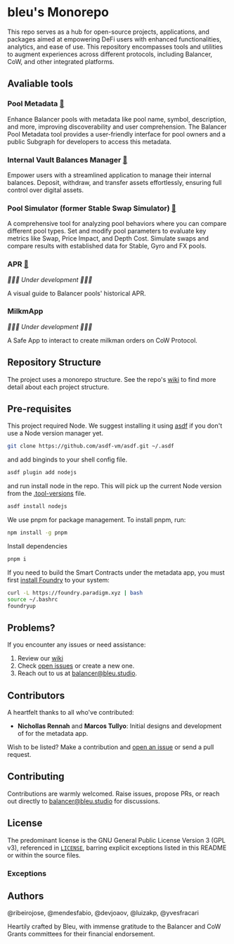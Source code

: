 # bleu's Monorepo

This repo serves as a hub for open-source projects, applications, and packages aimed at empowering DeFi users with enhanced functionalities, analytics, and ease of use. This repository encompasses tools and utilities to augment experiences across different protocols, including Balancer, CoW, and other integrated platforms.

## Avaliable tools

### Pool Metadata [🔗](https://tools.balancer.blue/metadata)

Enhance Balancer pools with metadata like pool name, symbol, description, and more, improving discoverability and user comprehension. The Balancer Pool Metadata tool provides a user-friendly interface for pool owners and a public Subgraph for developers to access this metadata.

### Internal Vault Balances Manager [🔗](https://tools.balancer.blue/internalbalances)

Empower users with a streamlined application to manage their internal balances. Deposit, withdraw, and transfer assets effortlessly, ensuring full control over digital assets.

### Pool Simulator (former Stable Swap Simulator) [🔗](https://tools.balancer.blue/poolsimulator)

A comprehensive tool for analyzing pool behaviors where you can compare different pool types. Set and modify pool parameters to evaluate key metrics like Swap, Price Impact, and Depth Cost. Simulate swaps and compare results with established data for Stable, Gyro and FX pools.

### APR [🔗](https://tools.balancer.blue/apr)

_👷👷👷 Under development 👷👷👷_

A visual guide to Balancer pools' historical APR.

### MilkmApp

_👷👷👷 Under development 👷👷👷_

A Safe App to interact to create milkman orders on CoW Protocol.

## Repository Structure

The project uses a monorepo structure. See the repo's [wiki](https://github.com/bleu/monorepo/wiki) to find more detail about each project structure.

## Pre-requisites

This project required Node. We suggest installing it using [asdf](https://asdf-vm.com/) if you don't use a Node version manager yet.

```bash
git clone https://github.com/asdf-vm/asdf.git ~/.asdf
```

and add binginds to your shell config file.

```bash
asdf plugin add nodejs
```

and run install node in the repo. This will pick up the current Node version from the [.tool-versions](/.tool-version) file.

```bash
asdf install nodejs
```

We use pnpm for package management. To install pnpm, run:

```bash
npm install -g pnpm
```

Install dependencies

```bash
pnpm i
```

If you need to build the Smart Contracts under the metadata app, you must first [install Foundry](https://book.getfoundry.sh/getting-started/installation) to your system:

```bash
curl -L https://foundry.paradigm.xyz | bash
source ~/.bashrc
foundryup
```

## Problems?

If you encounter any issues or need assistance:

1. Review our [wiki](https://github.com/bleu/monorepo/wiki)
2. Check [open issues](https://github.com/bleu/monorepo/issues) or create a new one.
3. Reach out to us at [balancer@bleu.studio](mailto:balancer@bleu.studio).

## Contributors

A heartfelt thanks to all who've contributed:

- **Nichollas Rennah** and **Marcos Tullyo**: Initial designs and development of for the metadata app.

Wish to be listed? Make a contribution and [open an issue](https://github.com/bleu/monorepo/issues/new) or send a pull request.

## Contributing

Contributions are warmly welcomed. Raise issues, propose PRs, or reach out directly to balancer@bleu.studio for discussions.

## License

The predominant license is the GNU General Public License Version 3 (GPL v3), referenced in [`LICENSE`](./LICENSE), barring explicit exceptions listed in this README or within the source files.

### Exceptions

<!-- TODO: Remember to identify and include the MIT licensed projects integrated into this repository. Note: Only projects where source code has been directly adopted require attribution. Look for MIT licensed projects that we copied to here and must be mentioned. This includes licenses from the math packages and Balancer/Gyro/FX, but excludes dependencies' own licenses unless we copied their source code. MIT licenses require to show attribution.-->

## Authors

@ribeirojose, @mendesfabio, @devjoaov, @luizakp, @yvesfracari

Heartily crafted by Bleu, with immense gratitude to the Balancer and CoW Grants committees for their financial endorsement.
